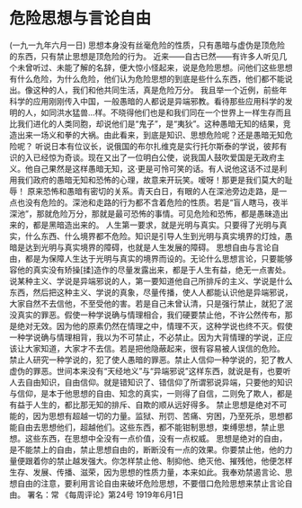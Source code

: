 # 危险思想与言论自由
(一九一九年六月一日)
思想本身没有丝毫危险的性质，只有愚暗与虚伪是顶危险的东西，只有禁止思想是顶危险的行为。
近来——自古已然——有许多人听见几个未曾听过、未能了解的名辞，便大惊小怪起来，说是危险思想。问他们这些思想有什么危险，为什么危险，他们认为危险思想的到底是些什么东西，他们都不能说出。像这种的人，我们和他共同生活，真是危险万分。
我且举一个近例，前些年科学的应用刚刚传入中国，一般愚暗的人都说是异端邪教。看待那些应用科学的发明的人，如同洪水猛兽…样。不晓得他们也是和我们同在一个世界上一样生存而且比我们进化的人类同胞，却说他们是“鬼子”，是“夷狄”。这种愚暗无知的结果，竞造出来一场义和拳的大祸。由此看来，到底是知识、思想危险呢？还是愚暗无知危险呢？
听说日本有位议长，说俄国的布尔扎维克是实行托尔斯泰的学说，彼邦有识的入已经惊为奇谈。现在又出了一位明白公使，说我国人鼓吹爱国是无政府主义。他自己果然是这样愚暗无知，这·更是可怜可笑的话。有人说他这话不过是利用我们政府的愚暗无知和恐怖的心理，故意来开玩笑。嗳呀！那更是我们莫大的耻辱！
原来恐怖和愚暗有密切的关系。青天白日，有眼的人在深池旁边走路，是一点也没有危险的。深池和走路的行为都不含着危险的性质。若是“盲人瞎马，夜半深池”，那就危险万分，那就是最可恐怖的事情。可见危险和恐怖，都是愚昧造出来的，都是黑暗造出来的。
人生第一要求，就是光明与真实。只要得了光明与真实，什么东西、什么境界都不危险。知识是引导人生到光明与真实境界的灯烛，愚暗是达到光明与真实境界的障碍，也就是人生发展的障碍。
思想自由与言论自由，都是为保障人生达于光明与真实的境界而设的。无论什么思想言论，只要能够容他的真实没有矫操[揉]造作的尽量发露出来，都是于人生有益，绝无一点害处。
说某种主义、学说是异端邪说的人，第一要知道他自己所排斥的主义、学说是什么东西，然后把这种主义、学说的真象，尽量传播，使人人都能认识他是异端邪说，大家自然不去信他，不至受他的害。若是自己未曾认清，只是强行禁止，就犯了泯没真实的罪恶。假使一种学说确与情理相合，我们硬要禁止他，不许公然传布，那是绝对无效。因为他的原素仍然在情理之中，情理不灭，这种学说也终不灭。假使一种学说确与情理相背，我以为不可禁止，不必禁止。因为大背情理的学说，正应该让大家知道，大家才不去信。若是把他隐蔽起来，很有容易被人误信的危险。
禁止人研究一种学说的，犯了使人愚暗的罪恶。禁止人信仰一种学说的，犯了教人虚伪的罪恶。世间本来没有“天经地义”与“异端邪说”这样东西，就说是有，也要听人去自由知识，自由信仰。就是错知识了、错信仰了所谓邪说异端，只要他的知识与信仰，是本于他思想的自由、知念的真实，一则得了自信，二则免了欺人，都是有益于人生的，都比那无知的排斥、自欺的顺从远好得多。
禁止思想是绝对不可能的，因为思想有超越一切的力量。监狱、刑罚、苦痛、穷困，乃至死杀，思想都能自由去思想他们，超越他们。这些东西，都不能钳制思想，束缚思想，禁止思想。这些东西，在思想中全没有一点价值，没有一点权威。
思想是绝对的自由，是不能禁上的自由，禁止思想自由的，断断没有一点的效果。你要禁止他，他的力量便跟着你的禁止越发强大。你怎样禁止他、制抑他、绝灭他、摧残他，他便怎样生存、发展、传播、滋荣，因为思想的性质力量，本来如此。我奉劝禁遏言论、思想自由的注意，要利用言论自由来破坏危险思想，不要借口危险思想来禁止言论自由。
署名：常
《每周评论》第24号
1919年6月1日
